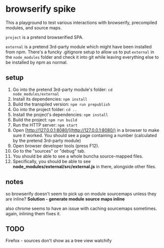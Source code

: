 # browserify spike

This a playground to test various interactions with browserify, precompiled modules, and source maps.

`project` is a pretend browserified SPA.

`external` is a pretend 3rd-party module which might have been installed from npm. There's a funcky .gitignore setup to allow us to put `external` in the `node_modules` folder and check it into git while leaving everything else to be installed by npm as normal.

## setup

1. Go into the pretend 3rd-party module's folder: `cd node_modules/external`
2. Install its dependencies: `npm install`
3. Build the transpiled version: `npm run prepublish`
4. Go into the project folder: `cd ..`
5. Install the project's dependencies: `npm install`
6. Build the project: `npm run build`
7. Run the HTTP server: `npm start`
8. Open [http://127.0.0.1:8080/](http://127.0.0.1:8080/) in a browser to make sure it worked. You should see a page containing a number (calculated by the pretend 3rd-party module)
9. Open browser developer tools (press F12).
10. Go to the "sources" or "debug" tab.
11. You should be able to see a whole buncha source-mapped files.
12. Specifically, you should be able to see **node_modules/external/src/external.js** in there, alongside other files.

## notes

so browserify doesn't seem to pick up on module sourcemaps unless they are inline? **Solution - generate module source maps inline**

also chrome seems to have an issue with caching sourcemaps sometimes. again, inlining them fixes it.

## TODO

Firefox - sources don't show as a tree view
watchify
